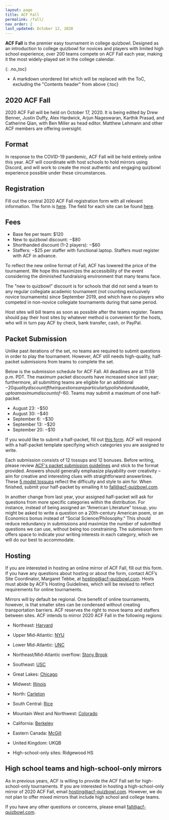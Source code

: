 ```yaml
---
layout: page
title: ACF Fall
permalink: /fall/
nav_order: 2
last_updated: October 12, 2020
---
```


**ACF Fall** is the premier easy tournament in college quizbowl. Designed as an introduction to college quizbowl for novices and players with limited high school experience, over 200 teams compete on ACF Fall each year, making it the most widely-played set in the college calendar.

{: .no_toc}
* A markdown unordered list which will be replaced with the ToC, excluding the "Contents header" from above
{:toc}

## 2020 ACF Fall
2020 ACF Fall will be held on October 17, 2020.  It is being edited by Drew Benner, Justin Duffy, Alex Hardwick, Arjun Nageswaran, Karthik Prasad, and Catherine Qian, with Ben Miller as head editor. Matthew Lehmann and other ACF members are offering oversight.

## Format
In response to the COVID-19 pandemic, ACF Fall will be held entirely online this year. ACF will coordinate with host schools to hold mirrors using Discord, and will work to create the most authentic and engaging quizbowl experience possible under these circumstances.

## Registration
Fill out the central 2020 ACF Fall registration form with all relevant information. The form is [here](https://forms.gle/qjy2kmJSFv56ySuQ8). The field for each site can be found [here](https://docs.google.com/spreadsheets/d/1hrgokKUJukxb6UmNnrAMwjnScDbiTsOTKAKB40Gunvc/edit?usp=sharing).

## Fees

- Base fee per team: $120
- New to quizbowl discount: −$80
- Shorthanded discount (1–2 players): −$60
- Staffers: −$25 per staffer with functional laptop. Staffers must register with ACF in advance.

To reflect the new online format of Fall, ACF has lowered the price of the tournament. We hope this maximizes the accessibility of the event considering the diminished fundraising environment that many teams face.

The "new to quizbowl" discount is for schools that did not send a team to any regular collegiate academic tournament (not counting exclusively novice tournaments) since September 2019, and which have no players who competed in non-novice collegiate tournaments during that same period.

Host sites will bill teams as soon as possible after the teams register. Teams should pay their host sites by whatever method is convenient for the hosts, who will in turn pay ACF by check, bank transfer, cash, or PayPal.

## Packet Submission
Unlike past iterations of the set, no teams are required to submit questions in order to play the tournament. However, ACF still needs high-quality, half-packet submissions from teams to complete the set.

Below is the submission schedule for ACF Fall. All deadlines are at 11:59 p.m. PDT. The maximum packet discounts have increased since last year; furthermore, all submitting teams are eligible for an additional −$20 quality discount if their questions are particularly polished and usable, up to a maximum discount of −$60. Teams may submit a maximum of one half-packet.

- August 23: −$50
- August 30: −$40
- September 6: −$30
- September 13: −$20
- September 20: −$10

If you would like to submit a half-packet, fill out [this form](https://docs.google.com/forms/d/e/1FAIpQLSfEkGlKRiGfDeo_tQIU4hl8yPIXLMUxLh1A0GrHv2tmEyrcYQ/viewform?usp=sf_link). ACF will respond with a half-packet template specifying which categories you are assigned to write.

Each submission consists of 12 tossups and 12 bonuses. Before writing, please review [ACF's packet submission guidelines](/packet-submission-guidelines) and stick to the format provided. Answers should generally emphasize playability over creativity – aim for creative and interesting clues with straightforward answerlines. These [5 model tossups](https://docs.google.com/document/d/1mokTuDeyDDSb4J1yQG6BWeGsee4x-RFsqf-lmvfBXjc/edit?usp=sharing) reflect the difficulty and style to aim for. When finished, submit your half-packet by emailing it to [fall@acf-quizbowl.com](mailto:fall@acf-quizbowl.com).

In another change from last year, your assigned half-packet will ask for questions from more specific categories within the distribution. For instance, instead of being assigned an “American Literature” tossup, you might be asked to write a question on a 20th-century American poem, or an Economics bonus instead of “Social Science/Philosophy.” This should reduce redundancy in submissions and maximize the number of submitted questions we can use, without being too constraining. The submission form offers space to indicate your writing interests in each category, which we will do our best to accommodate.

## Hosting
If you are interested in hosting an online mirror of ACF Fall, fill out this form. If you have any questions about hosting or about the form, contact ACF’s Site Coordinator, Margaret Tebbe, at [hosting@acf-quizbowl.com](mailto:hosting@acf-quizbowl.com). Hosts must abide by ACF’s Hosting Guidelines, which will be revised to reflect requirements for online tournaments.

Mirrors will by default be regional. One benefit of online tournaments, however, is that smaller sites can be condensed without creating transportation barriers. ACF reserves the right to move teams and staffers between sites. ACF intends to mirror 2020 ACF Fall in the following regions:

- Northeast: [Harvard](https://www.hsquizbowl.org/forums/viewtopic.php?f=8&t=24515)
- Upper Mid-Atlantic: [NYU](https://hsquizbowl.org/forums/viewtopic.php?f=8&t=24424)
- Lower Mid-Atlantic: [UNC](https://hsquizbowl.org/forums/viewtopic.php?f=8&t=24427)
- Northeast/Mid-Atlantic overflow: [Stony Brook](https://hsquizbowl.org/forums/viewtopic.php?f=8&t=24431)
- Southeast: [USC](https://hsquizbowl.org/forums/viewtopic.php?f=8&t=24454)
- Great Lakes: [Chicago](https://hsquizbowl.org/forums/viewtopic.php?f=8&t=24425)
- Midwest: [Illinois](https://hsquizbowl.org/forums/viewtopic.php?f=8&t=24453)
- North: [Carleton](https://hsquizbowl.org/forums/viewtopic.php?f=8&t=24435)
- South Central: [Rice](https://hsquizbowl.org/forums/viewtopic.php?f=8&t=24430)
- Mountain West and Northwest: [Colorado](https://hsquizbowl.org/forums/viewtopic.php?f=8&t=24445)
- California: [Berkeley](https://hsquizbowl.org/forums/viewtopic.php?f=8&t=24434)
- Eastern Canada: [McGill](https://hsquizbowl.org/forums/viewtopic.php?f=8&t=24423)
- United Kingdom: UKQB

- High-school-only sites: Ridgewood HS

## High school teams and high-school-only mirrors

As in previous years, ACF is willing to provide the ACF Fall set for high-school-only tournaments. If you are interested in hosting a high-school-only mirror of 2020 ACF Fall, email [hosting@acf-quizbowl.com](mailto:hosting@acf-quizbowl.com). However, we do not plan to offer mixed mirrors that include high school and college teams.

If you have any other questions or concerns, please email [fall@acf-quizbowl.com](mailto:fall@acf-quizbowl.com).